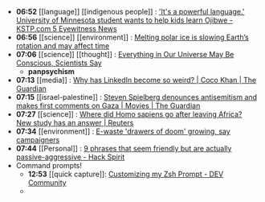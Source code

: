 - **06:52** [[language]] [[indigenous people]] :  ['It's a powerful language.' University of Minnesota student wants to help kids learn Ojibwe - KSTP.com 5 Eyewitness News](https://kstp.com/kstp-news/top-news/its-a-powerful-language-university-of-minnesota-student-wants-to-help-kids-learn-ojibwe/)
- **06:56** [[science]] [[environment]] :  [Melting polar ice is slowing Earth’s rotation and may affect time](https://www.nbcnews.com/science/environment/melting-ice-slowing-earth-rotation-may-affect-time-rcna145009)
- **07:06** [[science]] [[thought]] : [Everything in Our Universe May Be Conscious, Scientists Say](https://www.popularmechanics.com/science/a60229168/panpsychism-everything-has-a-soul/ "Everything in Our Universe May Be Conscious, Scientists Say")
	- **panpsychism**
- **07:13** [[media]] :  [Why has LinkedIn become so weird? | Coco Khan | The Guardian](https://www.theguardian.com/commentisfree/2024/mar/27/why-has-linkedin-become-so-weird)
- **07:15** [[israel-palestine]] :  [Steven Spielberg denounces antisemitism and makes first comments on Gaza | Movies | The Guardian](https://www.theguardian.com/film/2024/mar/26/steven-spielberg-denounces-antisemitism-and-makes-first-comments-on-gaza)
- **07:27** [[science]] :  [Where did Homo sapiens go after leaving Africa? New study has an answer | Reuters](https://www.reuters.com/science/where-did-homo-sapiens-go-after-leaving-africa-new-study-has-an-answer-2024-03-25/)
- **07:34** [[environment]] :  [E-waste 'drawers of doom' growing, say campaigners](https://www.bbc.com/news/science-environment-68673420)
- **07:44** [[Personal]] :  [9 phrases that seem friendly but are actually passive-aggressive - Hack Spirit](https://hackspirit.com/phrases-that-seem-friendly-but-are-actually-passive-aggressive/)
- Command prompts!
	- **12:53** [[quick capture]]:  [Customizing my Zsh Prompt - DEV Community](https://dev.to/cassidoo/customizing-my-zsh-prompt-3417)
	-